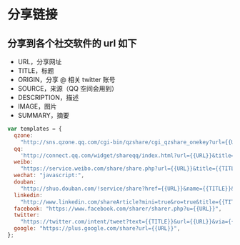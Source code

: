 <author-info date="1631168391522"></author-info>

# 分享链接

## 分享到各个社交软件的 url 如下

- URL，分享网址
- TITLE，标题
- ORIGIN，分享 @ 相关 twitter 账号
- SOURCE，来源（QQ 空间会用到）
- DESCRIPTION，描述
- IMAGE，图片
- SUMMARY，摘要

```js
var templates = {
  qzone:
    "http://sns.qzone.qq.com/cgi-bin/qzshare/cgi_qzshare_onekey?url={{URL}}&title={{TITLE}}&desc={{DESCRIPTION}}&summary={{SUMMARY}}&site={{SOURCE}}&pics={{IMAGE}}",
  qq:
    'http://connect.qq.com/widget/shareqq/index.html?url={{URL}}&title={{TITLE}}&source={{SOURCE}}&desc={{DESCRIPTION}}&pics={{IMAGE}}&summary="{{SUMMARY}}"',
  weibo:
    "https://service.weibo.com/share/share.php?url={{URL}}&title={{TITLE}}&pic={{IMAGE}}&appkey={{WEIBOKEY}}",
  wechat: "javascript:",
  douban:
    "http://shuo.douban.com/!service/share?href={{URL}}&name={{TITLE}}&text={{DESCRIPTION}}&image={{IMAGE}}&starid=0&aid=0&style=11",
  linkedin:
    "http://www.linkedin.com/shareArticle?mini=true&ro=true&title={{TITLE}}&url={{URL}}&summary={{SUMMARY}}&source={{SOURCE}}&armin=armin",
  facebook: "https://www.facebook.com/sharer/sharer.php?u={{URL}}",
  twitter:
    "https://twitter.com/intent/tweet?text={{TITLE}}&url={{URL}}&via={{ORIGIN}}",
  google: "https://plus.google.com/share?url={{URL}}",
};
```
